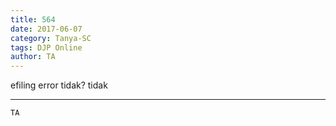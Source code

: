 ```yaml
---
title: 564
date: 2017-06-07
category: Tanya-SC
tags: DJP Online
author: TA
---
```


efiling error tidak? tidak

---



`TA`
